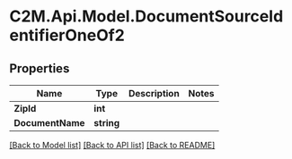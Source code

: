 # C2M.Api.Model.DocumentSourceIdentifierOneOf2

## Properties

Name | Type | Description | Notes
------------ | ------------- | ------------- | -------------
**ZipId** | **int** |  | 
**DocumentName** | **string** |  | 

[[Back to Model list]](../../README.md#documentation-for-models) [[Back to API list]](../../README.md#documentation-for-api-endpoints) [[Back to README]](../../README.md)

